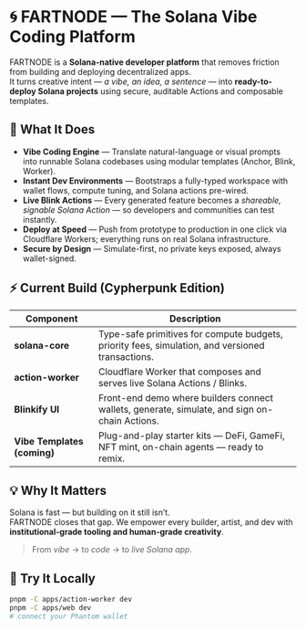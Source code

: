 # 🌀 FARTNODE — The Solana Vibe Coding Platform

FARTNODE is a **Solana-native developer platform** that removes friction from building and deploying decentralized apps.  
It turns creative intent — *a vibe, an idea, a sentence* — into **ready-to-deploy Solana projects** using secure, auditable Actions and composable templates.

## 🌈 What It Does

- **Vibe Coding Engine** — Translate natural-language or visual prompts into runnable Solana codebases using modular templates (Anchor, Blink, Worker).
- **Instant Dev Environments** — Bootstraps a fully-typed workspace with wallet flows, compute tuning, and Solana actions pre-wired.
- **Live Blink Actions** — Every generated feature becomes a *shareable, signable Solana Action* — so developers and communities can test instantly.
- **Deploy at Speed** — Push from prototype to production in one click via Cloudflare Workers; everything runs on real Solana infrastructure.
- **Secure by Design** — Simulate-first, no private keys exposed, always wallet-signed.

## ⚡ Current Build (Cypherpunk Edition)

| Component | Description |
|------------|-------------|
| **solana-core** | Type-safe primitives for compute budgets, priority fees, simulation, and versioned transactions. |
| **action-worker** | Cloudflare Worker that composes and serves live Solana Actions / Blinks. |
| **Blinkify UI** | Front-end demo where builders connect wallets, generate, simulate, and sign on-chain Actions. |
| **Vibe Templates (coming)** | Plug-and-play starter kits — DeFi, GameFi, NFT mint, on-chain agents — ready to remix. |

## 💡 Why It Matters

Solana is fast — but building on it still isn’t.  
FARTNODE closes that gap. We empower every builder, artist, and dev with **institutional-grade tooling and human-grade creativity**.

> From *vibe* → to *code* → to *live Solana app*.

## 🚀 Try It Locally

```bash
pnpm -C apps/action-worker dev
pnpm -C apps/web dev
# connect your Phantom wallet
